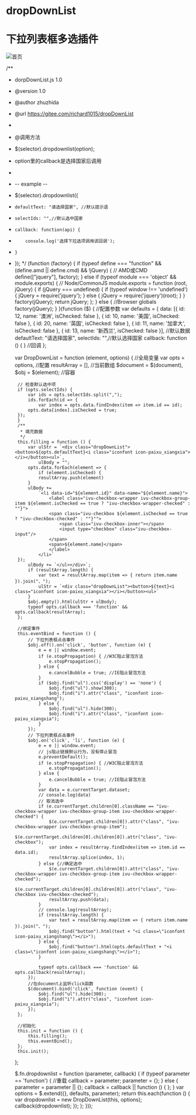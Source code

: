 # dropDownList

# 下拉列表框多选插件

![首页](https://images2017.cnblogs.com/blog/600701/201802/600701-20180204140035201-968483939.png "屏幕截图.png")


/**
 * dorpDownList.js 1.0
 * @version 1.0
 * @author zhuzhida
 * @url https://gitee.com/richard1015/dropDownList
 *
 * @调用方法
 * $(selector).dropdownlist(option);
 * option里的callback是选择国家后调用
 *
 * -- example --
 * $(selector).dropdownlist({
 *     defaultText: "请选择国家", //默认提示语
 *     selectIds: "",//默认选中国家
 *     callback: function(api) {
 *         console.log('选择下拉选项调用该回调');
 *     }
 * });
 */
(function (factory) {
    if (typeof define === "function" && (define.amd || define.cmd) && !jQuery) {
        // AMD或CMD
        define(["jquery"], factory);
    } else if (typeof module === 'object' && module.exports) {
        // Node/CommonJS
        module.exports = function (root, jQuery) {
            if (jQuery === undefined) {
                if (typeof window !== 'undefined') {
                    jQuery = require('jquery');
                } else {
                    jQuery = require('jquery')(root);
                }
            }
            factory(jQuery);
            return jQuery;
        };
    } else {
        //Browser globals
        factory(jQuery);
    }
}(function ($) {
    //配置参数
    var defaults = {
        data: [{
            id: 12,
            name: '澳洲',
            isChecked: false
        },
            {
                id: 10,
                name: '美国',
                isChecked: false
            },
            {
                id: 20,
                name: '英国',
                isChecked: false
            },
            {
                id: 11,
                name: '加拿大',
                isChecked: false
            },
            {
                id: 13,
                name: '新西兰',
                isChecked: false
            }], //默认数据
        defaultText: "请选择国家",
        selectIds: "",//默认选择国家
        callback: function () { } //回调
    };

    var DropDownList = function (element, options) {
        //全局变量
        var opts = options, //配置
            resultArray = [], //当前数组
            $document = $(document),
            $obj = $(element); //容器

        // 检查默认选中项
        if (opts.selectIds) {
            var ids = opts.selectIds.split(",");
            ids.forEach(id => {
                var index = opts.data.findIndex(item => item.id == id);
            opts.data[index].isChecked = true;
        });
        }
        /**
         * 填充数据
         */
        this.filling = function () {
            var ulStr = `<div class="dropDownList"><button>${opts.defaultText}<i class="iconfont icon-paixu_xiangxia"></i></button><ul>`,
                ulBody = "";
            opts.data.forEach(element => {
                if (element.isChecked) {
                resultArray.push(element)
            }
            ulBody +=
                `<li data-id="${element.id}" data-name="${element.name}">
                    <label class="ivu-checkbox-wrapper ivu-checkbox-group-item ${element.isChecked == true ? "ivu-checkbox-wrapper-checked" : ""}">
                    <span class="ivu-checkbox ${element.isChecked == true ? "ivu-checkbox-checked" : ""}"">
                        <span class="ivu-checkbox-inner"></span>
                        <input type="checkbox" class="ivu-checkbox-input"/>
                    </span>
                    <span>${element.name}</span>
                    </label>
                </li>`
        });
            ulBody += `</ul></div>`;
            if (resultArray.length) {
                var text = resultArray.map(item => { return item.name }).join("、");
                ulStr = `<div class="dropDownList"><button>${text}<i class="iconfont icon-paixu_xiangxia"></i></button><ul>`
            }
            $obj.empty().html(ulStr + ulBody);
            typeof opts.callback === 'function' && opts.callback(resultArray);
        };

        //绑定事件
        this.eventBind = function () {
            // 下拉列表框点击事件
            $obj.off().on('click', 'button', function (e) {
                e = e || window.event;
                if (e.stopPropagation) { //W3C阻止冒泡方法
                    e.stopPropagation();
                } else {
                    e.cancelBubble = true; //IE阻止冒泡方法
                }
                if ($obj.find("ul").css('display') == 'none') {
                    $obj.find("ul").show(300);
                    $obj.find("i").attr("class", "iconfont icon-paixu_xiangshang");
                } else {
                    $obj.find("ul").hide(300);
                    $obj.find("i").attr("class", "iconfont icon-paixu_xiangxia");
                }
            });
            // 下拉列表框点击事件
            $obj.on('click', 'li', function (e) {
                e = e || window.event;
                // js阻止链接默认行为，没有停止冒泡
                e.preventDefault();
                if (e.stopPropagation) { //W3C阻止冒泡方法
                    e.stopPropagation();
                } else {
                    e.cancelBubble = true; //IE阻止冒泡方法
                }
                var data = e.currentTarget.dataset;
                // console.log(data)
                // 取消选中
                if (e.currentTarget.children[0].className == "ivu-checkbox-wrapper ivu-checkbox-group-item ivu-checkbox-wrapper-checked") {
                    $(e.currentTarget.children[0]).attr("class", "ivu-checkbox-wrapper ivu-checkbox-group-item");
                    $(e.currentTarget.children[0].children[0]).attr("class", "ivu-checkbox");
                    var index = resultArray.findIndex(item => item.id == data.id);
                    resultArray.splice(index, 1);
                } else {//确定选中
                    $(e.currentTarget.children[0]).attr("class", "ivu-checkbox-wrapper ivu-checkbox-group-item ivu-checkbox-wrapper-checked");
                    $(e.currentTarget.children[0].children[0]).attr("class", "ivu-checkbox ivu-checkbox-checked");
                    resultArray.push(data);
                }
                // console.log(resultArray);
                if (resultArray.length) {
                    var text = resultArray.map(item => { return item.name }).join("、");
                    $obj.find("button").html(text + "<i class=\"iconfont icon-paixu_xiangshang\"></i>");
                } else {
                    $obj.find("button").html(opts.defaultText + "<i class=\"iconfont icon-paixu_xiangshang\"></i>");
                }

                typeof opts.callback === 'function' && opts.callback(resultArray);
            });
            //在document上监听click函数
            $(document).bind('click', function (event) {
                $obj.find("ul").hide(300);
                $obj.find("i").attr("class", "iconfont icon-paixu_xiangxia");
            });
        };

        //初始化
        this.init = function () {
            this.filling();
            this.eventBind();
        };
        this.init();
    };

    $.fn.dropdownlist = function (parameter, callback) {
        if (typeof parameter == 'function') { //重载
            callback = parameter;
            parameter = {};
        } else {
            parameter = parameter || {};
            callback = callback || function () { };
        }
        var options = $.extend({}, defaults, parameter);
        return this.each(function () {
            var dropdownlist = new DropDownList(this, options);
            callback(dropdownlist);
        });
    };
}));

